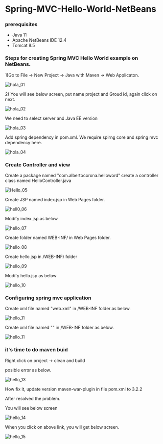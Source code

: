 # Spring-MVC-Hello-World-NetBeans
<h3>prerequisites</h3>
<ul>
  <li>Java 11</li>
  <li>Apache NetBeans IDE 12.4</li>
  <li>Tomcat 8.5</li>
</ul>
<h3>Steps for creating Spring MVC Hello World example on NetBeans.</h3>
<p>1)Go to File -> New Project -> Java with Maven -> Web Applicaton. </p>

![hola_01](Pictures/hola_01.png)
<p>2) You will see below screen, put name project and Groud id, again click on next.</p>

![hola_02](Pictures/hola_02.png)
<p>We need to select server and Java EE version</p>

![hola_03](Pictures/hola_03.png)
<p>Add spring dependency in pom.xml. We require spirng core and spring mvc dependency here.</p>

![hola_04](Pictures/hola_04.png)
<h3>Create Controller and view</h3>
<p>Create a package named "com.albertocorona.helloword" create a controller class named HelloController.java</p>

![Hello_05](Pictures/Hello_05.png)
<p>Create JSP named index.jsp in Web Pages folder. </p>

![hell0_06](Pictures/hell0_06.png)
<p>Modify index.jsp as below</p>

![hello_07](Pictures/hello_07.png)

<p>Create folder named WEB-INF/ in Web Pages folder. </p>

![hello_08](Pictures/hello_08.png)
<p>Create hello.jsp in /WEB-INF/ folder</p>

![hello_09](Pictures/hello_09.png)
<p>Modify hello.jsp as below</p>

![hello_10](Pictures/hello_10.png)
<h3>Configuring spring mvc application</h3>
<p>Create xml file named "web.xml" in /WEB-INF folder as below.</p>

![hello_11](Pictures/hello_12.png)
<p>Create xml file named "" in /WEB-INF folder as below.</p>

![hello_11](Pictures/hello_11.png)
<h3>it's time to do maven buid</h3>
<p>Right click on project -> clean and build</p>
<p> posible error as below.</p>

![hello_13](Pictures/hello_13.png)
<p> How fix it, update version maven-war-plugin in file pom.xml to 3.2.2  </p>
<p>After resolved the problem.</p>
<p>You will see below screen</p>

![hello_14](Pictures/hello_14.png)
<p>When you click on above link, you will get below screen.</p>

![hello_15](Pictures/hello_15.png)














